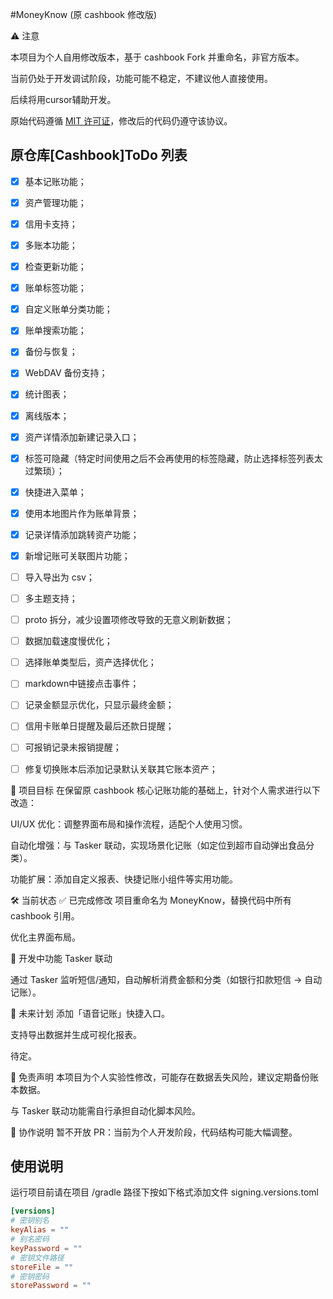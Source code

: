 #MoneyKnow (原 cashbook 修改版)

⚠️ 注意

本项目为个人自用修改版本，基于 cashbook Fork 并重命名，非官方版本。

当前仍处于开发调试阶段，功能可能不稳定，不建议他人直接使用。

后续将用cursor辅助开发。

原始代码遵循 [MIT 许可证](LICENSE)，修改后的代码仍遵守该协议。


## 原仓库[Cashbook]ToDo 列表
- [x] 基本记账功能；
- [x] 资产管理功能；
- [x] 信用卡支持；
- [x] 多账本功能；
- [x] 检查更新功能；
- [x] 账单标签功能；
- [x] 自定义账单分类功能；
- [x] 账单搜索功能；
- [x] 备份与恢复；
- [x] WebDAV 备份支持；
- [x] 统计图表；
- [x] 离线版本；
- [x] 资产详情添加新建记录入口；
- [x] 标签可隐藏（特定时间使用之后不会再使用的标签隐藏，防止选择标签列表太过繁琐）；
- [x] 快捷进入菜单；
- [x] 使用本地图片作为账单背景；
- [x] 记录详情添加跳转资产功能；
- [x] 新增记账可关联图片功能；
- [ ] 导入导出为 csv；
- [ ] 多主题支持；
- [ ] proto 拆分，减少设置项修改导致的无意义刷新数据；
- [ ] 数据加载速度慢优化；
- [ ] 选择账单类型后，资产选择优化；
- [ ] markdown中链接点击事件；
- [ ] 记录金额显示优化，只显示最终金额；
- [ ] 信用卡账单日提醒及最后还款日提醒；
- [ ] 可报销记录未报销提醒；
- [ ] 修复切换账本后添加记录默认关联其它账本资产；


🎯 项目目标
在保留原 cashbook 核心记账功能的基础上，针对个人需求进行以下改造：

UI/UX 优化：调整界面布局和操作流程，适配个人使用习惯。

自动化增强：与 Tasker 联动，实现场景化记账（如定位到超市自动弹出食品分类）。

功能扩展：添加自定义报表、快捷记账小组件等实用功能。


🛠️ 当前状态
✅ 已完成修改
项目重命名为 MoneyKnow，替换代码中所有 cashbook 引用。

优化主界面布局。

🚧 开发中功能
Tasker 联动

通过 Tasker 监听短信/通知，自动解析消费金额和分类（如银行扣款短信 → 自动记账）。

📅 未来计划
添加「语音记账」快捷入口。

支持导出数据并生成可视化报表。

待定。


📌 免责声明
本项目为个人实验性修改，可能存在数据丢失风险，建议定期备份账本数据。

与 Tasker 联动功能需自行承担自动化脚本风险。


🤝 协作说明
暂不开放 PR：当前为个人开发阶段，代码结构可能大幅调整。

## 使用说明
运行项目前请在项目 /gradle 路径下按如下格式添加文件 signing.versions.toml

```toml
[versions]
# 密钥别名
keyAlias = ""
# 别名密码
keyPassword = ""
# 密钥文件路径
storeFile = ""
# 密钥密码
storePassword = ""
```
